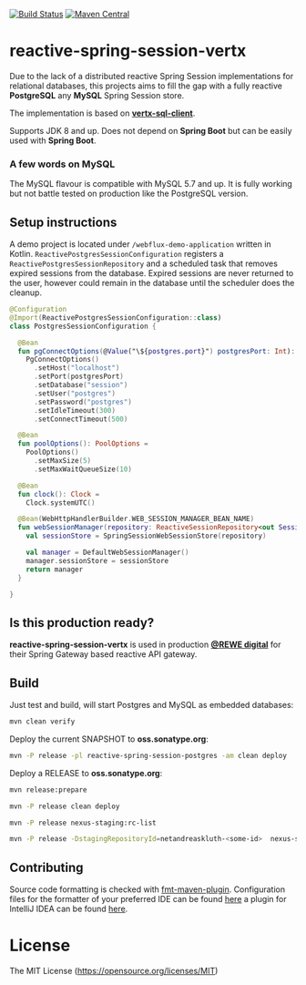 [![Build Status](https://app.travis-ci.com/AndreasKl/reactive-spring-session-vertx.svg?branch=master)](https://app.travis-ci.com/AndreasKl/reactive-spring-session-vertx)
[![Maven Central](https://img.shields.io/maven-central/v/net.andreaskluth/reactive-spring-session-postgres.svg?label=Maven%20Central)](https://search.maven.org/search?q=g:%22net.andreaskluth%22%20AND%20a:%22reactive-spring-session-postgres%22)
# reactive-spring-session-vertx

Due to the lack of a distributed reactive Spring Session implementations for relational databases,
this projects aims to fill the gap with a fully reactive **PostgreSQL** any **MySQL** Spring Session store.

The implementation is based on **[vertx-sql-client](https://github.com/eclipse-vertx/vertx-sql-client)**.

Supports JDK 8 and up. Does not depend on **Spring Boot** but can be easily used with **Spring Boot**.

### A few words on MySQL
The MySQL flavour is compatible with MySQL 5.7 and up. It is fully working but not battle tested on production like the PostgreSQL version.

## Setup instructions
A demo project is located under `/webflux-demo-application` written in Kotlin.
`ReactivePostgresSessionConfiguration` registers a `ReactivePostgresSessionRepository` 
and a scheduled task that removes expired sessions from the database. Expired sessions
are never returned to the user, however could remain in the database until the scheduler
does the cleanup.

```kotlin
@Configuration
@Import(ReactivePostgresSessionConfiguration::class)
class PostgresSessionConfiguration {

  @Bean
  fun pgConnectOptions(@Value("\${postgres.port}") postgresPort: Int): PgConnectOptions =
    PgConnectOptions()
      .setHost("localhost")
      .setPort(postgresPort)
      .setDatabase("session")
      .setUser("postgres")
      .setPassword("postgres")
      .setIdleTimeout(300)
      .setConnectTimeout(500)

  @Bean
  fun poolOptions(): PoolOptions =
    PoolOptions()
      .setMaxSize(5)
      .setMaxWaitQueueSize(10)

  @Bean
  fun clock(): Clock =
    Clock.systemUTC()

  @Bean(WebHttpHandlerBuilder.WEB_SESSION_MANAGER_BEAN_NAME)
  fun webSessionManager(repository: ReactiveSessionRepository<out Session>): WebSessionManager {
    val sessionStore = SpringSessionWebSessionStore(repository)

    val manager = DefaultWebSessionManager()
    manager.sessionStore = sessionStore
    return manager
  }

}
```

## Is this production ready?
**reactive-spring-session-vertx** is used in production **[@REWE digital](https://www.rewe-digital.com/)** for their Spring Gateway based reactive API gateway.

## Build

Just test and build, will start Postgres and MySQL as embedded databases:
```bash
mvn clean verify
```

Deploy the current SNAPSHOT to **oss.sonatype.org**:
```bash
mvn -P release -pl reactive-spring-session-postgres -am clean deploy
```

Deploy a RELEASE to **oss.sonatype.org**:
```bash
mvn release:prepare

mvn -P release clean deploy

mvn -P release nexus-staging:rc-list

mvn -P release -DstagingRepositoryId=netandreaskluth-<some-id>  nexus-staging:release
```

## Contributing
Source code formatting is checked with [fmt-maven-plugin](https://github.com/coveooss/fmt-maven-plugin). Configuration files for the formatter of your preferred IDE can be found [here](https://github.com/google/styleguide) a plugin for IntelliJ IDEA can be found [here](https://plugins.jetbrains.com/plugin/8527-google-java-format).

# License 
The MIT License (https://opensource.org/licenses/MIT)
